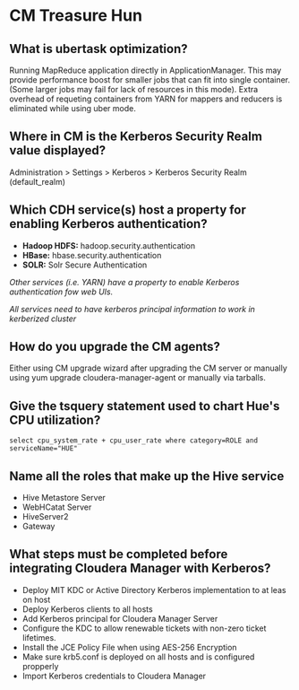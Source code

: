 # CM Treasure Hun
## What is ubertask optimization?
Running MapReduce application directly in ApplicationManager.
This may provide performance boost for smaller jobs that can fit into single container. (Some larger jobs may fail for lack of resources in this mode).
Extra overhead of requeting containers from YARN for mappers and reducers is eliminated while using uber mode. 

## Where in CM is the Kerberos Security Realm value displayed?
Administration > Settings > Kerberos > Kerberos Security Realm (default_realm)

## Which CDH service(s) host a property for enabling Kerberos authentication?
- **Hadoop HDFS:** hadoop.security.authentication
- **HBase:** hbase.security.authentication
- **SOLR:** Solr Secure Authentication

*Other services (i.e. YARN) have a property to enable Kerberos authentication fow web UIs.*

*All services need to have kerberos principal information to work in kerberized cluster*

## How do you upgrade the CM agents?
Either using CM upgrade wizard after upgrading the CM server or manually using yum upgrade cloudera-manager-agent or manually via tarballs.

## Give the tsquery statement used to chart Hue's CPU utilization?
```
select cpu_system_rate + cpu_user_rate where category=ROLE and serviceName="HUE"
```

## Name all the roles that make up the Hive service
- Hive Metastore Server
- WebHCatat Server
- HiveServer2
- Gateway


## What steps must be completed before integrating Cloudera Manager with Kerberos?

- Deploy MIT KDC or Active Directory Kerberos implementation to at leas on host
- Deploy Kerberos clients to all hosts
- Add Kerberos principal for Cloudera Manager Server
- Configure the KDC to allow renewable tickets with non-zero ticket lifetimes.
- Install the JCE Policy File when using AES-256 Encryption
- Make sure krb5.conf is deployed on all hosts and is configured propperly
- Import Kerberos credentials to Cloudera Manager
